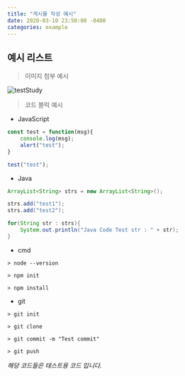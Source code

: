 ```yaml
---
title: "게시물 작성 예시"
date: 2020-03-10 23:50:00 -0400
categories: example
---
```


<h2>예시 리스트</h2>

> 이미지 첨부 예시

![testStudy](https://user-images.githubusercontent.com/53975137/76321957-13c7f500-6326-11ea-9850-45eb6b224073.gif)

> 코드 블럭 예시

- JavaScript   

```javascript
const test = function(msg){
    console.log(msg);
    alert("test");
}

test("test");
```


- Java   

```java
ArrayList<String> strs = new ArrayList<String>();

strs.add("test1");
strs.add("test2");

for(String str : strs){
    System.out.println("Java Code Test str : " + str);
}

```

- cmd   

```
> node --version

> npm init

> npm install
```

- git   

```
> git init

> git clone

> git commit -m "Test commit"

> git push
```

*해당 코드들은 테스트용 코드 입니다.*

[jekyll-docs]: https://jekyllrb.com/docs/home
[jekyll-gh]:   https://github.com/jekyll/jekyll
[jekyll-talk]: https://talk.jekyllrb.com/
